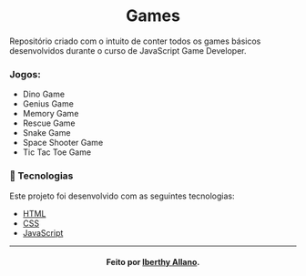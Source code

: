 <h1 align="center">
	Games
</h1>

Repositório criado com o intuito de conter todos os games básicos desenvolvidos durante o curso de JavaScript Game Developer. 

### Jogos:
- Dino Game
- Genius Game
- Memory Game
- Rescue Game
- Snake Game
- Space Shooter Game
- Tic Tac Toe Game


### :bookmark_tabs: Tecnologias
Este projeto foi desenvolvido com as seguintes tecnologias:
- [HTML](https://www.w3schools.com/html/)
- [CSS](https://developer.mozilla.org/pt-BR/docs/Web/CSS)
- [JavaScript](https://developer.mozilla.org/pt-BR/docs/Web/JavaScript)

---
<h4 align="center">
    Feito por <a href="https://www.linkedin.com/in/iberthy-allano-bba4771a4" target="_blank"> Iberthy Allano</a>.
</h4>
